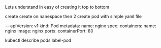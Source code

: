 Lets understand in easy of creating it top to bottom

create create on nanespace
then 2 create pod with simple yaml file

-- apiVersion: v1
kind: Pod
metadata:
 name: nginx
spec:
 containers:
  name: nginx
  image: nginx
  ports:
   containerPort: 80

 kubectl describe pods label-pod
